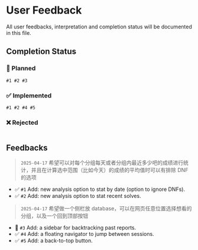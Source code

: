 # User Feedback

All user feedbacks, interpretation and completion status will be documented in this file.

## Completion Status

### 📝 Planned

```
#1 #2 #3
```

### ✅ Implemented

```
#1 #2 #4 #5
```

### ❌ Rejected

```

```

## Feedbacks

> `2025-04-17` 希望可以对每个分组每天或者分组内最近多少吧的成绩进行统计，并且在计算选中范围（比如今天）的成绩的平均值时可以有排除 DNF 的选项

- ✅ `#1` Add: new analysis option to stat by date (option to ignore DNFs).
- ✅ `#2` Add: new analysis option to stat recent solves.

> `2025-04-17` 希望做一个侧栏放 database，可以在网页任意位置选择想看的分组，以及一个回到顶部按钮

- 📝 `#3` Add: a sidebar for backtracking past reports.
- ✅ `#4` Add: a floating navigator to jump between sessions.
- ✅ `#5` Add: a back-to-top button.
